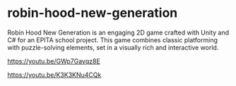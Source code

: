 # robin-hood-new-generation
Robin Hood New Generation is an engaging 2D game crafted with Unity and C# for an EPITA school project. This game combines classic platforming with puzzle-solving elements, set in a visually rich and interactive world.



https://youtu.be/GWp7Gayqz8E

https://youtu.be/K3K3KNu4CQk
